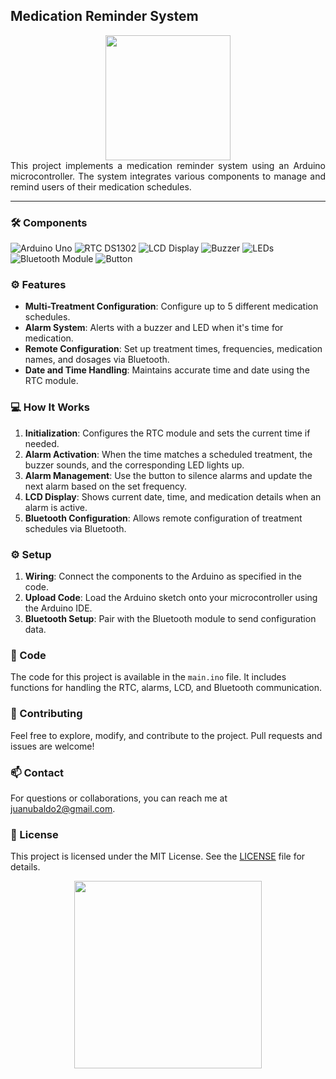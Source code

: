 ## Medication Reminder System

<div align="center">
   <img src="https://media.giphy.com/media/mFDWuDppjQJjite6FS/giphy.gif" width="200"/>
</div>

<div style="text-align: justify">
This project implements a medication reminder system using an Arduino microcontroller. The system integrates various components to manage and remind users of their medication schedules.
</div>

---

### 🛠️ Components

![Arduino Uno](https://img.shields.io/badge/Arduino_Uno-00979D?style=for-the-badge&logo=arduino&logoColor=white)
![RTC DS1302](https://img.shields.io/badge/RTC_DS1302-FF6600?style=for-the-badge&logo=arduino&logoColor=white)
![LCD Display](https://img.shields.io/badge/LCD_Display-000000?style=for-the-badge&logo=arduino&logoColor=white)
![Buzzer](https://img.shields.io/badge/Buzzer-FFD700?style=for-the-badge&logo=arduino&logoColor=black)
![LEDs](https://img.shields.io/badge/LEDs-00FF00?style=for-the-badge&logo=arduino&logoColor=black)
![Bluetooth Module](https://img.shields.io/badge/Bluetooth_Module-007BFF?style=for-the-badge&logo=bluetooth&logoColor=white)
![Button](https://img.shields.io/badge/Button-FFA500?style=for-the-badge&logo=arduino&logoColor=white)

### ⚙️ Features

- **Multi-Treatment Configuration**: Configure up to 5 different medication schedules.
- **Alarm System**: Alerts with a buzzer and LED when it's time for medication.
- **Remote Configuration**: Set up treatment times, frequencies, medication names, and dosages via Bluetooth.
- **Date and Time Handling**: Maintains accurate time and date using the RTC module.

### 💻 How It Works

1. **Initialization**: Configures the RTC module and sets the current time if needed.
2. **Alarm Activation**: When the time matches a scheduled treatment, the buzzer sounds, and the corresponding LED lights up.
3. **Alarm Management**: Use the button to silence alarms and update the next alarm based on the set frequency.
4. **LCD Display**: Shows current date, time, and medication details when an alarm is active.
5. **Bluetooth Configuration**: Allows remote configuration of treatment schedules via Bluetooth.

### ⚙️ Setup

1. **Wiring**: Connect the components to the Arduino as specified in the code.
2. **Upload Code**: Load the Arduino sketch onto your microcontroller using the Arduino IDE.
3. **Bluetooth Setup**: Pair with the Bluetooth module to send configuration data.

### 📜 Code

The code for this project is available in the `main.ino` file. It includes functions for handling the RTC, alarms, LCD, and Bluetooth communication.

### 🤝 Contributing

Feel free to explore, modify, and contribute to the project. Pull requests and issues are welcome!

### 📫 Contact

For questions or collaborations, you can reach me at [juanubaldo2@gmail.com](mailto:juanubaldo2@gmail.com).

### 📄 License

This project is licensed under the MIT License. See the [LICENSE](LICENSE) file for details.

<div align="center">
  <img src="https://media.giphy.com/media/l4FGwHEUCGILz9Kaz/giphy.gif" width="300"/>
</div>
